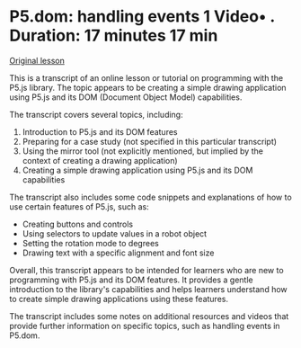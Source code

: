 # P5.dom: handling events 1 Video• . Duration: 17 minutes 17 min

[Original lesson](https://www.coursera.org/learn/uol-introduction-to-programming-2/lecture/HqFRo/p5-dom-handling-events-1)

This is a transcript of an online lesson or tutorial on programming with the P5.js library. The topic appears to be creating a simple drawing application using P5.js and its DOM (Document Object Model) capabilities.

The transcript covers several topics, including:

1. Introduction to P5.js and its DOM features
2. Preparing for a case study (not specified in this particular transcript)
3. Using the mirror tool (not explicitly mentioned, but implied by the context of creating a drawing application)
4. Creating a simple drawing application using P5.js and its DOM capabilities

The transcript also includes some code snippets and explanations of how to use certain features of P5.js, such as:

* Creating buttons and controls
* Using selectors to update values in a robot object
* Setting the rotation mode to degrees
* Drawing text with a specific alignment and font size

Overall, this transcript appears to be intended for learners who are new to programming with P5.js and its DOM features. It provides a gentle introduction to the library's capabilities and helps learners understand how to create simple drawing applications using these features.

The transcript includes some notes on additional resources and videos that provide further information on specific topics, such as handling events in P5.dom.


